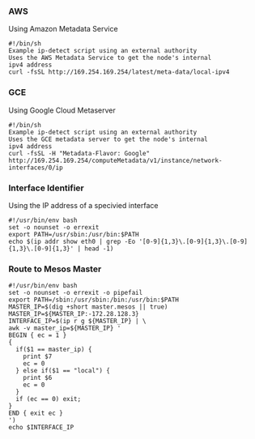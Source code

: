 ### AWS
Using Amazon Metadata Service
```
#!/bin/sh
Example ip-detect script using an external authority
Uses the AWS Metadata Service to get the node's internal
ipv4 address
curl -fsSL http://169.254.169.254/latest/meta-data/local-ipv4
```

### GCE
Using Google Cloud Metaserver
```
#!/bin/sh
Example ip-detect script using an external authority
Uses the GCE metadata server to get the node's internal
ipv4 address
curl -fsSL -H "Metadata-Flavor: Google" http://169.254.169.254/computeMetadata/v1/instance/network-interfaces/0/ip
```

### Interface Identifier
Using the IP address of a specivied interface
```
#!/usr/bin/env bash
set -o nounset -o errexit
export PATH=/usr/sbin:/usr/bin:$PATH
echo $(ip addr show eth0 | grep -Eo '[0-9]{1,3}\.[0-9]{1,3}\.[0-9]{1,3}\.[0-9]{1,3}' | head -1)
```

### Route to Mesos Master
```
#!/usr/bin/env bash
set -o nounset -o errexit -o pipefail
export PATH=/sbin:/usr/sbin:/bin:/usr/bin:$PATH
MASTER_IP=$(dig +short master.mesos || true)
MASTER_IP=${MASTER_IP:-172.28.128.3}
INTERFACE_IP=$(ip r g ${MASTER_IP} | \
awk -v master_ip=${MASTER_IP} '
BEGIN { ec = 1 }
{
  if($1 == master_ip) {
    print $7
    ec = 0
  } else if($1 == "local") {
    print $6
    ec = 0
  }
  if (ec == 0) exit;
}
END { exit ec }
')
echo $INTERFACE_IP
```

